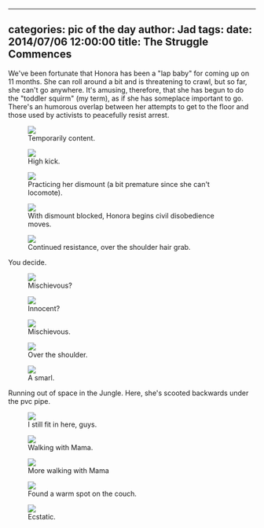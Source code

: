 
---
categories: pic of the day
author: Jad
tags: 
date: 2014/07/06 12:00:00
title: The Struggle Commences
---
We've been fortunate that Honora has been a "lap baby" for coming up on 11 months.  She can roll around a bit and is threatening to crawl, but so far, she can't go anywhere.  It's amusing, therefore, that she has begun to do the "toddler squirm" (my term), as if she has someplace important to go.  There's an humorous overlap between her attempts to get to the floor and those used by activists to peacefully resist arrest.

<figure>
<img src="/img/2014/07/06/img_20140706_170056325_hdr_medium.jpg" />
<figcaption>Temporarily content.</figcaption>
</figure>

<figure>
<img src="/img/2014/07/06/img_20140706_170146121_hdr_medium.jpg" />
<figcaption>High kick.</figcaption>
</figure>

<figure>
<img src="/img/2014/07/06/img_20140706_170156187_hdr_medium.jpg" />
<figcaption>Practicing her dismount (a bit premature since she can't locomote).</figcaption>
</figure>

<figure>
<img src="/img/2014/07/06/img_20140706_170058366_hdr_medium.jpg" />
<figcaption>With dismount blocked, Honora begins civil disobedience moves.</figcaption>
</figure>

<figure>
<img src="/img/2014/07/06/img_20140706_170242516_medium.jpg" />
<figcaption>Continued resistance, over the shoulder hair grab.</figcaption>
</figure>

You decide.

<figure>
<img src="/img/2014/07/06/img_20140706_113547882_medium.jpg" />
<figcaption>Mischievous?</figcaption>
</figure>

<figure>
<img src="/img/2014/07/06/img_20140706_112909703_medium.jpg" />
<figcaption>Innocent?</figcaption>
</figure>

<figure>
<img src="/img/2014/07/06/img_20140706_112648501_medium.jpg" />
<figcaption>Mischievous.</figcaption>
</figure>

<figure>
<img src="/img/2014/07/06/img_20140706_113230684_medium.jpg" />
<figcaption>Over the shoulder.</figcaption>
</figure>

<figure>
<img src="/img/2014/07/06/img_20140706_114127984_medium.jpg" />
<figcaption>A smarl.</figcaption>
</figure>

Running out of space in the Jungle.  Here, she's scooted backwards under the pvc pipe.

<figure>
<img src="/img/2014/07/06/img_20140706_135725502_medium.jpg" />
<figcaption>I still fit in here, guys.</figcaption>
</figure>

<figure>
<img src="/img/2014/07/06/img_20140706_155448037_medium.jpg" />
<figcaption>Walking with Mama.</figcaption>
</figure>

<figure>
<img src="/img/2014/07/06/img_20140706_155436397_medium.jpg" />
<figcaption>More walking with Mama</figcaption>
</figure>

<figure>
<img src="/img/2014/07/06/img_20140706_090224282_medium.jpg" />
<figcaption>Found a warm spot on the couch.</figcaption>
</figure>

<figure>
<img src="/img/2014/07/06/img_20140706_081835307_medium.jpg" />
<figcaption>Ecstatic.</figcaption>
</figure>
